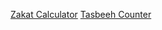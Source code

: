<a href="https://zakat-calculator-by-haseeb.netlify.app/">Zakat Calculator</a>
<a href="https://tasbeeh-counter-by-haseeb.netlify.app/">Tasbeeh Counter</a>

